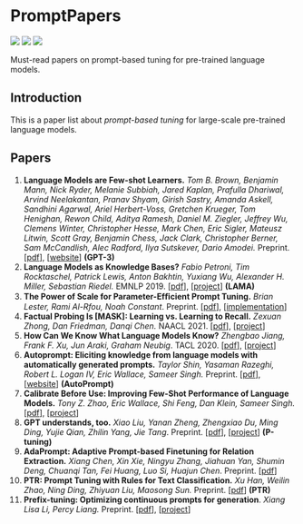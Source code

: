 # PromptPapers


![](https://img.shields.io/github/last-commit/thunlp/PromptPapers?color=blue) ![](https://img.shields.io/badge/PaperNumber-11-brightgreen) ![](https://img.shields.io/badge/PRs-Welcome-red) 


Must-read papers on prompt-based tuning for pre-trained language models. 

## Introduction

This is a paper list about *prompt-based tuning* for large-scale pre-trained language models.

## Papers

1. **Language Models are Few-shot Learners.** *Tom B. Brown, Benjamin Mann, Nick Ryder, Melanie Subbiah, Jared Kaplan, Prafulla Dhariwal, Arvind Neelakantan, Pranav Shyam, Girish Sastry, Amanda Askell, Sandhini Agarwal, Ariel Herbert-Voss, Gretchen Krueger, Tom Henighan, Rewon Child, Aditya Ramesh, Daniel M. Ziegler, Jeffrey Wu, Clemens Winter, Christopher Hesse, Mark Chen, Eric Sigler, Mateusz Litwin, Scott Gray, Benjamin Chess, Jack Clark, Christopher Berner, Sam McCandlish, Alec Radford, Ilya Sutskever, Dario Amodei.*  Preprint.    [[pdf](https://arxiv.org/abs/2005.14165)], [[website](https://openai.com/blog/gpt-3-apps/)]  **(GPT-3)**
2. **Language Models as Knowledge Bases?**  *Fabio Petroni, Tim Rocktaschel, Patrick Lewis, Anton Bakhtin, Yuxiang Wu, Alexander H. Miller, Sebastian Riedel.* EMNLP 2019.  [[pdf](https://arxiv.org/pdf/1909.01066.pdf)], [[project](https://github.com/facebookresearch/LAMA)] **(LAMA)**
3. **The Power of Scale for Parameter-Efﬁcient Prompt Tuning.** *Brian Lester, Rami Al-Rfou, Noah Constant*. Preprint. [[pdf](https://arxiv.org/pdf/2104.08691.pdf)], [[implementation](https://github.com/kipgparker/soft-prompt-tuning)]
4. **Factual Probing Is [MASK]: Learning vs. Learning to Recall.** *Zexuan Zhong, Dan Friedman, Danqi Chen.* NAACL 2021.  [[pdf](https://arxiv.org/pdf/2104.05240.pdf)], [[project](https://github.com/princeton-nlp/OptiPrompt)] 
5. **How Can We Know What Language Models Know?** *Zhengbao Jiang, Frank F. Xu, Jun Araki, Graham Neubig*. TACL 2020. [[pdf](https://arxiv.org/pdf/1911.12543.pdf)], [[project](https://github.com/jzbjyb/LPAQA)]
6. **Autoprompt: Eliciting knowledge from language models with automatically generated prompts.** *Taylor Shin, Yasaman Razeghi, Robert L. Logan IV, Eric Wallace, Sameer Singh.* Preprint. [[pdf](https://arxiv.org/pdf/2010.15980.pdf)], [[website](https://ucinlp.github.io/autoprompt/)] **(AutoPrompt)**
7. **Calibrate Before Use: Improving Few-Shot Performance of Language Models.** *Tony Z. Zhao, Eric Wallace, Shi Feng, Dan Klein, Sameer Singh.*  [[pdf](https://arxiv.org/pdf/2102.09690.pdf)], [[project](https://github.com/tonyzhaozh/few-shot-learning)]
8. **GPT understands, too.** *Xiao Liu, Yanan Zheng, Zhengxiao Du, Ming Ding, Yujie Qian, Zhilin Yang, Jie Tang*. Preprint. [[pdf](https://arxiv.org/pdf/2103.10385.pdf)], [[project](https://github.com/THUDM/P-tuning)] **(P-tuning)**
9. **AdaPrompt: Adaptive Prompt-based Finetuning for Relation Extraction.** *Xiang Chen, Xin Xie, Ningyu Zhang, Jiahuan Yan, Shumin Deng, Chuanqi Tan, Fei Huang, Luo Si, Huajun Chen*. Preprint. [[pdf](https://arxiv.org/pdf/2104.07650.pdf)]
10. **PTR: Prompt Tuning with Rules for Text Classification.**  *Xu Han, Weilin Zhao, Ning Ding, Zhiyuan Liu, Maosong Sun.* Preprint. [[pdf](https://arxiv.org/pdf/2105.11259.pdf)] **(PTR)**
11. **Prefix-tuning: Optimizing continuous prompts for generation**. *Xiang Lisa Li, Percy Liang.* Preprint. [[pdf](https://arxiv.org/pdf/2101.00190.pdf)], [[project](https://github.com/XiangLi1999/PrefixTuning)]
